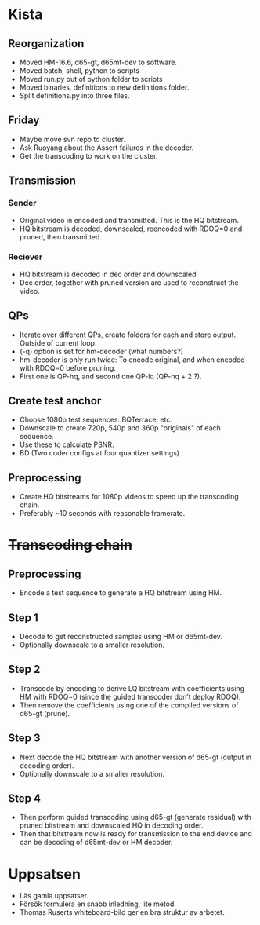 # Kista

## Reorganization
- Moved HM-16.6, d65-gt, d65mt-dev to software.
- Moved batch, shell, python to scripts
- Moved run.py out of python folder to scripts
- Moved binaries, definitions to new definitions folder.
- Split definitions.py into three files.

## Friday
- Maybe move svn repo to cluster.
- Ask Ruoyang about the Assert failures in the decoder.
- Get the transcoding to work on the cluster.

## Transmission

### Sender
- Original video in encoded and transmitted. This is the HQ bitstream.
- HQ bitstream is decoded, downscaled, reencoded with RDOQ=0 and pruned, then transmitted.

### Reciever
- HQ bitstream is decoded in dec order and downscaled.
- Dec order, together with pruned version are used to reconstruct the video.

## QPs
- Iterate over different QPs, create folders for each and store output. Outside of current loop.
- (-q) option is set for hm-decoder (what numbers?)
- hm-decoder is only run twice: To encode original, and when encoded with RDOQ=0 before pruning.
- First one is QP-hq, and second one QP-lq (QP-hq + 2 ?).

## Create test anchor
- Choose 1080p test sequences: BQTerrace, etc.
- Downscale to create 720p, 540p and 360p "originals" of each sequence.
- Use these to calculate PSNR.
- BD (Two coder configs at four quantizer settings)

## Preprocessing
- Create HQ bitstreams for 1080p videos to speed up the transcoding chain.
- Preferably ~10 seconds with reasonable framerate.


# <s>Transcoding chain</s>

## Preprocessing
- Encode a test sequence to generate a HQ bitstream using HM.

## Step 1
- Decode to get reconstructed samples using HM or d65mt-dev.
- Optionally downscale to a smaller resolution.

## Step 2
- Transcode by encoding to derive LQ bitstream with coefficients using HM with RDOQ=0 (since the guided transcoder don’t deploy RDOQ).
- Then remove the coefficients using one of the compiled versions of d65-gt (prune).

## Step 3
- Next decode the HQ bitstream with another version of d65-gt (output in decoding order).
- Optionally downscale to a smaller resolution.

## Step 4
- Then perform guided transcoding using d65-gt (generate residual) with pruned bitstream and downscaled HQ in decoding order.
- Then that bitstream now is ready for transmission to the end device and can be decoding of d65mt-dev or HM decoder.


# Uppsatsen
- Läs gamla uppsatser.
- Försök formulera en snabb inledning, lite metod.
- Thomas Ruserts whiteboard-bild ger en bra struktur av arbetet.
